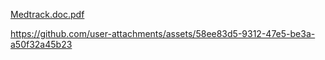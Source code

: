 [Medtrack.doc.pdf](https://github.com/user-attachments/files/21117633/Medtrack.doc.pdf)


https://github.com/user-attachments/assets/58ee83d5-9312-47e5-be3a-a50f32a45b23

